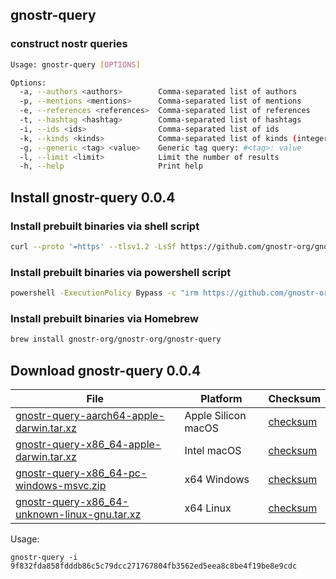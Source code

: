 ## gnostr-query

### construct nostr queries

```sh
Usage: gnostr-query [OPTIONS]

Options:
  -a, --authors <authors>        Comma-separated list of authors
  -p, --mentions <mentions>      Comma-separated list of mentions
  -e, --references <references>  Comma-separated list of references
  -t, --hashtag <hashtag>        Comma-separated list of hashtags
  -i, --ids <ids>                Comma-separated list of ids
  -k, --kinds <kinds>            Comma-separated list of kinds (integers)
  -g, --generic <tag> <value>    Generic tag query: #<tag>: value
  -l, --limit <limit>            Limit the number of results
  -h, --help                     Print help
```

## Install gnostr-query 0.0.4

### Install prebuilt binaries via shell script

```sh
curl --proto '=https' --tlsv1.2 -LsSf https://github.com/gnostr-org/gnostr-query/releases/download/v0.0.4/gnostr-query-installer.sh | sh
```

### Install prebuilt binaries via powershell script

```sh
powershell -ExecutionPolicy Bypass -c "irm https://github.com/gnostr-org/gnostr-query/releases/download/v0.0.4/gnostr-query-installer.ps1 | iex"
```

### Install prebuilt binaries via Homebrew

```sh
brew install gnostr-org/gnostr-org/gnostr-query
```

## Download gnostr-query 0.0.4

|  File  | Platform | Checksum |
|--------|----------|----------|
| [gnostr-query-aarch64-apple-darwin.tar.xz](https://github.com/gnostr-org/gnostr-query/releases/download/v0.0.4/gnostr-query-aarch64-apple-darwin.tar.xz) | Apple Silicon macOS | [checksum](https://github.com/gnostr-org/gnostr-query/releases/download/v0.0.4/gnostr-query-aarch64-apple-darwin.tar.xz.sha256) |
| [gnostr-query-x86_64-apple-darwin.tar.xz](https://github.com/gnostr-org/gnostr-query/releases/download/v0.0.4/gnostr-query-x86_64-apple-darwin.tar.xz) | Intel macOS | [checksum](https://github.com/gnostr-org/gnostr-query/releases/download/v0.0.4/gnostr-query-x86_64-apple-darwin.tar.xz.sha256) |
| [gnostr-query-x86_64-pc-windows-msvc.zip](https://github.com/gnostr-org/gnostr-query/releases/download/v0.0.4/gnostr-query-x86_64-pc-windows-msvc.zip) | x64 Windows | [checksum](https://github.com/gnostr-org/gnostr-query/releases/download/v0.0.4/gnostr-query-x86_64-pc-windows-msvc.zip.sha256) |
| [gnostr-query-x86_64-unknown-linux-gnu.tar.xz](https://github.com/gnostr-org/gnostr-query/releases/download/v0.0.4/gnostr-query-x86_64-unknown-linux-gnu.tar.xz) | x64 Linux | [checksum](https://github.com/gnostr-org/gnostr-query/releases/download/v0.0.4/gnostr-query-x86_64-unknown-linux-gnu.tar.xz.sha256) |


Usage:

```
gnostr-query -i 9f832fda858fdddb86c5c79dcc271767804fb3562ed5eea8c8be4f19be8e9cdc
```
